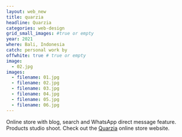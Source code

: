```yaml
---
layout: web_new
title: quarzia
headline: Quarzia
categories: web-design
grid_small_images: #true or empty
year: 2021
where: Bali, Indonesia
catch: personal work by
offwhite: true # true or empty
image:
  - 02.jpg
images:
  - filename: 01.jpg
  - filename: 02.jpg
  - filename: 03.jpg
  - filename: 04.jpg
  - filename: 05.jpg
  - filename: 06.jpg
---
```


Online store with blog, search and WhatsApp direct message feature. Products studio shoot.
Check out the [Quarzia](https://quarzia.it) online store website.
